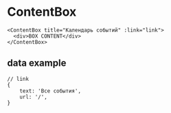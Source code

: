 # ContentBox

```
<ContentBox title="Календарь событий" :link="link">
  <div>BOX CONTENT</div>
</ContentBox>

```

## data example

```
// link
{
    text: 'Все события',
    url: '/',
}

```
